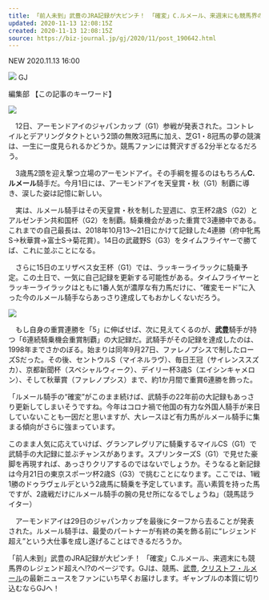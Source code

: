 ```yaml
---
title: 「前人未到」武豊のJRA記録が大ピンチ！ 「確変」C.ルメール、来週末にも競馬界のレジェンド超えへ!
updated: 2020-11-13 12:08:15Z
created: 2020-11-13 12:08:15Z
source: https://biz-journal.jp/gj/2020/11/post_190642.html
---
```


 NEW  2020.11.13 16:00

   ![](https://biz-journal.jp/wp-content/themes/biz-journal/pc/img/entry/icon-gj.png)    GJ

編集部
【この記事のキーワード】

![](https://biz-journal.jp/wp-content/uploads/2020/04/rume-ru200216.jpg)

　12日、アーモンドアイのジャパンカップ（G1）参戦が発表された。コントレイルとデアリングタクトという2頭の無敗3冠馬に加え、芝G1・8冠馬の夢の競演は、一生に一度見られるかどうか。競馬ファンには贅沢すぎる2分半となるだろう。

　3歳馬2頭を迎え撃つ立場のアーモンドアイ。その手綱を握るのはもちろん**C.ルメール**騎手だ。今月1日には、アーモンドアイを天皇賞・秋（G1）制覇に導き、涙した姿は記憶に新しい。

　実は、ルメール騎手はその天皇賞・秋を制した翌週に、京王杯2歳S（G2）とアルゼンチン共和国杯（G2）を制覇。騎乗機会があった重賞で3連勝中である。これまでの自己最長は、2018年10月13～21日にかけて記録した4連勝（府中牝馬S→秋華賞→富士S→菊花賞）。14日の武蔵野S（G3）をタイムフライヤーで勝てば、これに並ぶことになる。

　さらに15日のエリザベス女王杯（G1）では、ラッキーライラックに騎乗予定。この土日で、一気に自己記録を更新する可能性がある。タイムフライヤーとラッキーライラックはともに1番人気が濃厚な有力馬だけに、“確変モード”に入った今のルメール騎手ならあっさり達成してもおかしくないだろう。

![](https://biz-journal.jp/wp-content/uploads/2019/06/19derby_padokku_takeyutaka01.jpg)

　もし自身の重賞連勝を「5」に伸ばせば、次に見えてくるのが、**武豊**騎手が持つ「6連続騎乗機会重賞制覇」の大記録だ。武騎手がその記録を達成したのは、1998年までさかのぼる。始まりは同年9月27日、ファレノプシスで制したローズSだった。その後、セントウルS（マイネルラヴ）、毎日王冠（サイレンススズカ）、京都新聞杯（スペシャルウィーク）、デイリー杯3歳S（エイシンキャメロン）、そして秋華賞（ファレノプシス）まで、約1か月間で重賞6連勝を飾った。

「ルメール騎手の“確変”がこのまま続けば、武騎手の22年前の大記録もあっさり更新してしまいそうですね。今年はコロナ禍で他国の有力な外国人騎手が来日していないことも一因だと思いますが、大レースほど有力馬がルメール騎手に集まる傾向がさらに強まっています。

このまま人気に応えていけば、グランアレグリアに騎乗するマイルCS（G1）で武騎手の大記録に並ぶチャンスがあります。スプリンターズS（G1）で見せた豪脚を再現すれば、あっさりクリアするのではないでしょうか。そうなると新記録は今月21日の東京スポーツ杯2歳S（G3）で挑むことになります。ここでは、1戦1勝のドゥラヴェルデという2歳馬に騎乗を予定しています。高い素質を持った馬ですが、2歳戦だけにルメール騎手の腕の見せ所になるでしょうね」（競馬誌ライター）

　アーモンドアイは29日のジャパンカップを最後にターフから去ることが発表された。ルメール騎手は、最愛のパートナーが有終の美を飾る前に“レジェンド超え”という大仕事を成し遂げることはできるだろうか。

「前人未到」武豊のJRA記録が大ピンチ！ 「確変」C.ルメール、来週末にも競馬界のレジェンド超えへ!?のページです。GJは、競馬、[武豊](https://biz-journal.jp/tag/%e6%ad%a6%e8%b1%8a), [クリストフ・ルメール](https://biz-journal.jp/tag/%e3%82%af%e3%83%aa%e3%82%b9%e3%83%88%e3%83%95%e3%83%bb%e3%83%ab%e3%83%a1%e3%83%bc%e3%83%ab)の最新ニュースをファンにいち早くお届けします。ギャンブルの本質に切り込むならGJへ！